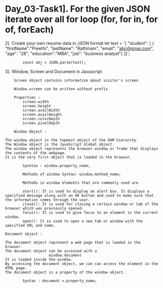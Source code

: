 # Day_03-Task1]. For the given JSON iterate over all for loop (for, for in, for of, forEach)


2]. Create your own resume data in JSON format
	let text = '{
		"student": [
			{ "firstName":"Preethi", "lastName": "Rathinam", "email": "abc@gmai.com", "age": "28", "education":"MBA", "job": "business analyst"}	]}';
			
			const obj = JSON.parse(text);

3]. Window, Screen and Document in Javascript

		Screen object contains information about visitor's screen
		
		Window.screen can be written without prefix
		
		Properties : 
		 	screen.width
		 	screen.height
		 	screen.availWidth
		 	screen.availHeight
		 	screen.colorDepth
		 	screen.pixelDepth
		
		Window Object :

	The window object is the topmost object of the DOM hierarchy. 
	The Window object is the JavaScript Global object.
	The window object represents the browser window or frame that displays the contents of the webpage.  
	It is the very first object that is loaded in the browser.
	
			Synntax : window.property_name;
			
			Methods of window Syntax: window.method_name;
			
			Methods in window elements that are commonly used are 
			
			alert(): It is used to display an alert box. It displays a specified message along with an OK button and used to make sure that the information comes through the user.
			close(): It is used for closing a certain window or tab of the browser which was previously opened.
			focus(): It is used to give focus to an element in the current window.
			open(): It is used to open a new tab or window with the specified URL and name.
			
	Document object :

	The document object represent a web page that is loaded in the browser.
	The document object can be accessed with a 
						window.document
	It is loaded inside the window.
	By accessing the document object, we can can access the element in the HTML page.
	The document object is a property of the window object.

			Syntax : document =.property_name;
		
